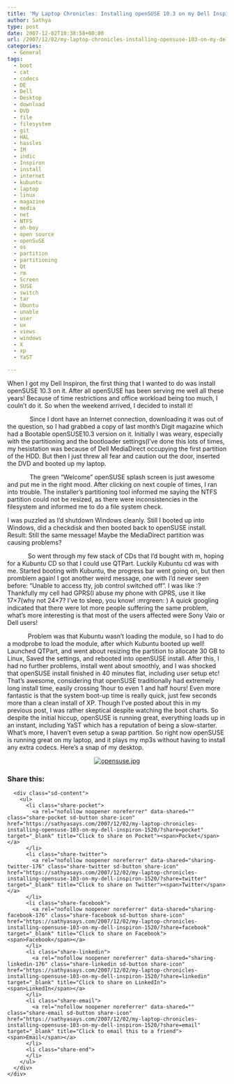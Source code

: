 ```yaml
---
title: 'My Laptop Chronicles: Installing openSUSE 10.3 on my Dell Inspiron 1520'
author: Sathya
type: post
date: 2007-12-02T10:38:58+00:00
url: /2007/12/02/my-laptop-chronicles-installing-opensuse-103-on-my-dell-inspiron-1520/
categories:
  - General
tags:
  - boot
  - cat
  - codecs
  - DE
  - Dell
  - Desktop
  - download
  - DVD
  - file
  - filesystem
  - git
  - HAL
  - hassles
  - IM
  - indic
  - Inspiron
  - install
  - internet
  - kubuntu
  - laptop
  - linux
  - magazine
  - media
  - net
  - NTFS
  - oh-boy
  - open source
  - openSuSE
  - os
  - partition
  - partitioning
  - Qt
  - rm
  - Screen
  - SUSE
  - switch
  - tar
  - Ubuntu
  - unable
  - user
  - ux
  - views
  - windows
  - X
  - xp
  - YaST

---
```

<p class="MsoNormal">
  When I got my Dell Inspiron, the first thing that I wanted to do was install openSUSE 10.3 on it. After all openSUSE has been serving me well all these years! Because of time restrictions and office workload being too much, I couln&#8217;t do it. So when the weekend arrived, I decided to install it!
</p>

<p class="MsoNormal">
  <span>            </span><span> </span>Since I dont have an Internet connection, downloading it was out of the question, so I had grabbed a copy of last month&#8217;s Digit magazine which had a Bootable openSUSE10.3 version on it. Initially I was weary, especially with the partitioning and the bootloader settings(I&#8217;ve done this lots of times, my hesistation was because of Dell MediaDirect occupying the first partition of the HDD. But then I just threw all fear and caution out the door, inserted the DVD and booted up my laptop.
</p>

<p class="MsoNormal">
  <span>            </span><span> </span>The green “Welcome” openSUSE splash screen is just awesome and put me in the right mood. After clicking on next couple of times, I ran into trouble. The installer&#8217;s partitioning tool informed me saying the NTFS partition could not be resized, as there were inconsistencies in the filesystem and informed me to do a file system check.
</p>

<p class="MsoNormal">
  <!--more-->
</p>

<p class="MsoNormal">
  I was puzzled as I&#8217;d shutdown Windows cleanly. Still I booted up into Windows, did a checkdisk and then booted back to openSUSE install. Result: Still the same message! Maybe the MediaDirect partition was causing problems?
</p>

<p class="MsoNormal">
  <span>            </span>So went through my few stack of CDs that I&#8217;d bought with m, hoping for a Kubuntu CD so that I could use QTPart. Luckily Kubuntu cd was with me. Started booting with Kubuntu, the progress bar went going on, but then promblem again! I got another weird message, one with I&#8217;d never seen before: “Unable to access tty, job control switched off”. I was like :? Thankfully my cell had GPRS(I abuse my phone with GPRS, use it like 17&#215;7(why not 24&#215;7? I&#8217;ve to sleep, you know! :mrgreen: ) A quick googling indicated that there were lot more people suffering the same problem, what&#8217;s more interesting is that most of the users affected were Sony Vaio or Dell users!
</p>

<p class="MsoNormal">
  <span>            </span>Problem was that Kubuntu wasn&#8217;t loading the module, so I had to do a modprobe to load the module, after which Kubuntu booted up well! Launched QTPart, and went about resizing the partition to allocate 30 GB to Linux, Saved the settings, and rebooted into openSUSE install. After this, I had no further problems, install went about smoothly, and I was shocked that openSUSE install finished in 40 minutes flat, including user setup etc! That&#8217;s awesome, considering that openSUSE traditionally had extremely long install time, easily crossing 1hour to even 1 and half hours! Even more fantastic is that the system boot-up time is really quick, just few seconds more than a clean install of XP. Though I&#8217;ve posted about this in my previous post, I was rather skeptical despite watching the boot charts. So despite the initial hiccup, openSUSE is running great, everything loads up in an instant, including YaST which has a reputation of being a slow-starter. What&#8217;s more, I haven&#8217;t even setup a swap partition. So right now openSUSE is running great on my laptop, and it plays my mp3s without having to install any extra codecs. Here&#8217;s a snap of my desktop.
</p>

<p class="MsoNormal">
  <a href="http://sathyasays.com/wp-content/uploads/2007/12/opensuse.jpg" title="opensuse.jpg"></p> 
  
  <p style="text-align: center">
    <img src="https://i1.wp.com/sathyasays.com/wp-content/uploads/2007/12/opensuse.thumbnail.jpg?w=740" alt="opensuse.jpg" data-recalc-dims="1" />
  </p>
  
  <p>
    </a>
  </p>
  
  <div class="sharedaddy sd-sharing-enabled">
    <div class="robots-nocontent sd-block sd-social sd-social-icon-text sd-sharing">
      <h3 class="sd-title">
        Share this:
      </h3>
      
      <div class="sd-content">
        <ul>
          <li class="share-pocket">
            <a rel="nofollow noopener noreferrer" data-shared="" class="share-pocket sd-button share-icon" href="https://sathyasays.com/2007/12/02/my-laptop-chronicles-installing-opensuse-103-on-my-dell-inspiron-1520/?share=pocket" target="_blank" title="Click to share on Pocket"><span>Pocket</span></a>
          </li>
          <li class="share-twitter">
            <a rel="nofollow noopener noreferrer" data-shared="sharing-twitter-176" class="share-twitter sd-button share-icon" href="https://sathyasays.com/2007/12/02/my-laptop-chronicles-installing-opensuse-103-on-my-dell-inspiron-1520/?share=twitter" target="_blank" title="Click to share on Twitter"><span>Twitter</span></a>
          </li>
          <li class="share-facebook">
            <a rel="nofollow noopener noreferrer" data-shared="sharing-facebook-176" class="share-facebook sd-button share-icon" href="https://sathyasays.com/2007/12/02/my-laptop-chronicles-installing-opensuse-103-on-my-dell-inspiron-1520/?share=facebook" target="_blank" title="Click to share on Facebook"><span>Facebook</span></a>
          </li>
          <li class="share-linkedin">
            <a rel="nofollow noopener noreferrer" data-shared="sharing-linkedin-176" class="share-linkedin sd-button share-icon" href="https://sathyasays.com/2007/12/02/my-laptop-chronicles-installing-opensuse-103-on-my-dell-inspiron-1520/?share=linkedin" target="_blank" title="Click to share on LinkedIn"><span>LinkedIn</span></a>
          </li>
          <li class="share-email">
            <a rel="nofollow noopener noreferrer" data-shared="" class="share-email sd-button share-icon" href="https://sathyasays.com/2007/12/02/my-laptop-chronicles-installing-opensuse-103-on-my-dell-inspiron-1520/?share=email" target="_blank" title="Click to email this to a friend"><span>Email</span></a>
          </li>
          <li class="share-end">
          </li>
        </ul>
      </div>
    </div>
  </div>